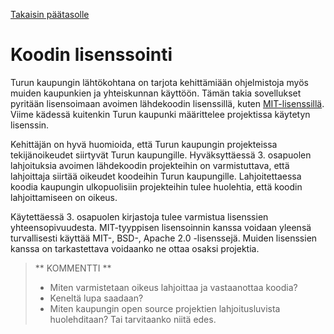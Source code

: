 [Takaisin päätasolle](./README.md)

# Koodin lisenssointi

Turun kaupungin lähtökohtana on tarjota kehittämiään ohjelmistoja myös
muiden kaupunkien ja yhteiskunnan käyttöön. Tämän takia sovellukset
pyritään lisensoimaan avoimen lähdekoodin lisenssillä, kuten
[MIT-lisenssillä](https://en.wikipedia.org/wiki/MIT_License).  Viime
kädessä kuitenkin Turun kaupunki määrittelee projektissa käytetyn
lisenssin.

Kehittäjän on hyvä huomioida, että Turun kaupungin projekteissa tekijänoikeudet
siirtyvät Turun kaupungille. Hyväksyttäessä 3. osapuolen lahjoituksia avoimen
lähdekoodin projekteihin on varmistuttava, että lahjoittaja siirtää oikeudet
koodeihin Turun kaupungille. Lahjoitettaessa koodia kaupungin ulkopuolisiin
projekteihin tulee huolehtia, että koodin lahjoittamiseen on oikeus.

Käytettäessä 3. osapuolen kirjastoja tulee varmistua lisenssien
yhteensopivuudesta. MIT-tyyppisen lisensoinnin kanssa voidaan yleensä
turvallisesti käyttää MIT-, BSD-, Apache 2.0 -lisenssejä. Muiden lisenssien
kanssa on tarkastettava voidaanko ne ottaa osaksi
projektia.


> ** KOMMENTTI **
>
> - Miten varmistetaan oikeus lahjoittaa ja vastaanottaa koodia?
> - Keneltä lupa saadaan?
> - Miten kaupungin open source projektien lahjoitusluvista huolehditaan? Tai tarvitaanko niitä edes.
>




